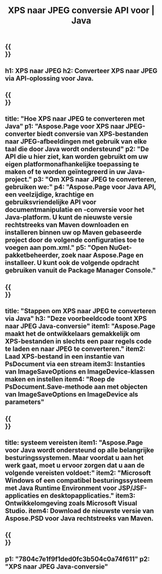 ﻿---
translation: true
template: /_templates/_conversion-child-java.md
title: XPS naar JPEG conversie API voor | Java
url: /java/conversion/xps-to-jpeg/
description: Voorbeeld Java-conversiecode voor XPS-indeling naar JPEG-bestand. Gebruik deze voorbeeldcode om XPS naar JPEG te converteren binnen een web- of desktop-Java-toepassing.
informat: XPS
outformat: JPEG
otherformats: EPS PS
---

{{<section banner>}}
---
h1: XPS naar JPEG
h2: Converteer XPS naar JPEG via API-oplossing voor Java.
---

{{<section overview>}}
---
title: "Hoe XPS naar JPEG te converteren met Java"
p1: "Aspose.Page voor XPS naar JPEG-converter biedt conversie van XPS-bestanden naar JPEG-afbeeldingen met gebruik van elke taal die door Java wordt ondersteund"
p2: "De API die u hier ziet, kan worden gebruikt om uw eigen platformonafhankelijke toepassing te maken of te worden geïntegreerd in uw Java-project."
p3: "Om XPS naar JPEG te converteren, gebruiken we:"
p4: "Aspose.Page voor Java API, een veelzijdige, krachtige en gebruiksvriendelijke API voor documentmanipulatie en -conversie voor het Java-platform. U kunt de nieuwste versie rechtstreeks van Maven downloaden en installeren binnen uw op Maven gebaseerde project door de volgende configuraties toe te voegen aan pom.xml."
p5: "Open NuGet-pakketbeheerder, zoek naar Aspose.Page en installeer. U kunt ook de volgende opdracht gebruiken vanuit de Package Manager Console."
---

{{<section feature1>}}
---
title: "Stappen om XPS naar JPEG te converteren via Java"
h3: "Deze voorbeeldcode toont XPS naar JPEG Java-conversie"
item1: "Aspose.Page maakt het de ontwikkelaars gemakkelijk om XPS-bestanden in slechts een paar regels code te laden en naar JPEG te converteren."
item2: Laad XPS-bestand in een instantie van PsDocument via een stream
item3: Instanties van ImageSaveOptions en ImageDevice-klassen maken en instellen
item4: "Roep de PsDocument.Save-methode aan met objecten van ImageSaveOptions en ImageDevice als parameters"
---

{{<section feature2>}}
---
title: systeem vereisten
item1: "Aspose.Page voor Java wordt ondersteund op alle belangrijke besturingssystemen. Maar voordat u aan het werk gaat, moet u ervoor zorgen dat u aan de volgende vereisten voldoet:"
item2: "Microsoft Windows of een compatibel besturingssysteem met Java Runtime Environment voor JSP/JSF-applicaties en desktopapplicaties."
item3: Ontwikkelomgeving zoals Microsoft Visual Studio.
item4: Download de nieuwste versie van Aspose.PSD voor Java rechtstreeks van Maven.
---

{{<section gist>}}
---
p1: "7804c7e1f9f1ded0fc3b504c0a74f611"
p2: "XPS naar JPEG Java-conversie"
---

